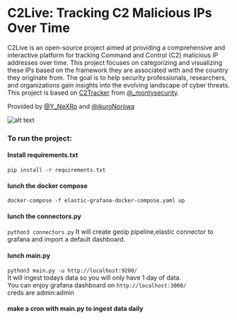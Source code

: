 # C2Live: Tracking C2 Malicious IPs Over Time


C2Live is an open-source project aimed at providing a comprehensive and interactive platform for tracking Command and Control (C2) malicious IP addresses over time. This project focuses on categorizing and visualizing these IPs based on the framework they are associated with and the country they originate from. The goal is to help security professionals, researchers, and organizations gain insights into the evolving landscape of cyber threats. This project is based on [C2Tracker](https://github.com/montysecurity/C2-Tracker) from [@_montysecurity](https://twitter.com/_montysecurity).


Provided by [@Y_NeXRo](https://twitter.com/Y_NeXRo) and [@ikuroNoriiwa](https://twitter.com/ikuroNoriiwa)  


![alt text](https://github.com/YoNixNeXRo/C2Live/blob/main/preview.jpg?raw=true)


### To run the project:
#### Install requirements.txt
`pip install -r requirements.txt`
#### lunch the docker compose
`docker-compose -f elastic-grafana-docker-compose.yaml up`
#### lunch the connectors.py 
`python3 connectors.py`
It will create geoip pipeline,elastic connector to grafana and import a default dashboard.
#### lunch main.py
`python3 main.py -u http://localhost:9200/  `  
It will ingest todays data so you will only have 1 day of data.  
You can enjoy grafana dashboard on `http://localhost:3000/ `  
creds are admin:admin
#### make a cron with main.py to ingest data daily
